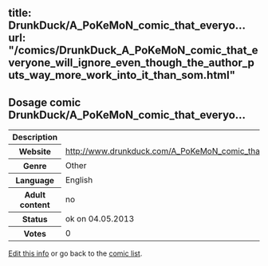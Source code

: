 title: DrunkDuck/A_PoKeMoN_comic_that_everyo...
url: "/comics/DrunkDuck_A_PoKeMoN_comic_that_everyone_will_ignore_even_though_the_author_puts_way_more_work_into_it_than_som.html"
---
Dosage comic DrunkDuck/A_PoKeMoN_comic_that_everyo...
-----------------------------------------

<p id="msg"></p>
<script type="text/javascript">
if (window.location.search === '?edit_info_mail=sent_ok') {
  var elem = document.getElementById("msg");
  elem.innerHTML = 'Edited information sucessfully sent for review, which is usually done daily. Thanks!';
  elem.className = 'ok';
}
</script>
<table class="comicinfo">
<tr>
<th>Description</th><td></td>
</tr>
<tr>
<th>Website</th><td><a href="http://www.drunkduck.com/A_PoKeMoN_comic_that_everyone_will_ignore_even_though_the_author_puts_way_more_work_into_it_than_some_other_very_popular_PoKeMoN_comics_that_get_over_nine_thousand_views_on_days_they_DONT_update_What_the_hell/">http://www.drunkduck.com/A_PoKeMoN_comic_that_everyone_will_ignore_even_though_the_author_puts_way_more_work_into_it_than_some_other_very_popular_PoKeMoN_comics_that_get_over_nine_thousand_views_on_days_they_DONT_update_What_the_hell/</a></td>
</tr>
<tr>
<th>Genre</th><td>Other</td>
</tr>
<tr>
<th>Language</th><td>English</td>
</tr>
<tr>
<th>Adult content</th><td>no</td>
</tr>
<tr>
<th>Status</th><td>ok on 04.05.2013</td>
</tr>
<tr>
<th>Votes</th><td>0</td>
</tr>
</table>

[Edit this info](DrunkDuck_A_PoKeMoN_comic_that_everyone_will_ignore_even_though_the_author_puts_way_more_work_into_it_than_som_edit.html) or go back to the [comic list](../comic-index.html).
